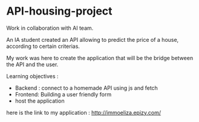 # API-housing-project


Work in collaboration with AI team.

An IA student created an API allowing to predict the price of a house, according to certain criterias.

My work was here to create the application that will be the bridge between the API and the user.

Learning objectives :
  * Backend : connect to a homemade API using js and fetch
  * Frontend: Building a user friendly form
  * host the application
  
here is the link to my application : http://immoeliza.epizy.com/
